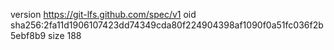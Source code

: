 version https://git-lfs.github.com/spec/v1
oid sha256:2fa11d1906107423dd74349cda80f224904398af1090f0a51fc036f2b5ebf8b9
size 188
